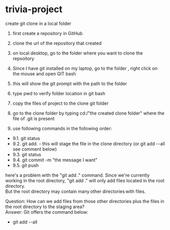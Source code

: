 # trivia-project

create git clone in a local folder

1. first create a repository in GitHub
2. clone the url of the repository that created

3. on local desktop, go to the folder where you want to clone the repsoitory
4. Since I have git installed on my laptop, go to the folder , right click on the mouse and open GIT bash
5. this will show the git prompt with the path to the folder
6. type pwd to verify folder location in git bash

7. copy the files of project to the clone git folder
8. go to the clone folder by typing  cd:/"the created clone folder"  where the file of .git is present
9. use following commands in the following order:

  - 9.1. git status
  - 9.2. git add. - this will stage the file in the clone directory  (or git add --all see comment below)
  - 9.3. git status
  - 9.4. git commit -m "the message I want" 
  - 9.5. git push
  
  
  
here's a problem with the "git add ." command. 
Since we're currently working in the root directory, "git add ." will only add files located in the root directory.  
But the root directory may contain many other directories with files.  

Question: 
  How can we add files from those other directories plus the files in the root directory to the staging area?  
Answer: 
Git offers the command below: 

- git add --all 
